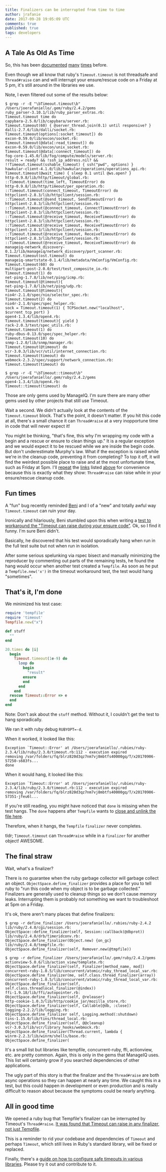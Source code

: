 ```yaml
---
title: Finalizers can be interrupted from time to time
author: jrafanie
date: 2017-09-28 19:05:09 UTC
comments: true
published: true
tags: developers
---
```


## A Tale As Old As Time
So, this has been [documented](http://blog.headius.com/2008/02/rubys-threadraise-threadkill-timeoutrb.html)
[many](http://www.mikeperham.com/2015/05/08/timeout-rubys-most-dangerous-api/) [times](https://jvns.ca/blog/2015/11/27/why-rubys-timeout-is-dangerous-and-thread-dot-raise-is-terrifying/) before.

Even though we all know that ruby's `Timeout.timeout` is not threadsafe and
`Thread#raise` can and will interrupt your ensure/rescue code on a Friday at 5 pm,
it's still around in the libraries we use.

Note, I even filtered out some of the results below:

```console
$ grep -r -E "\bTimeout.timeout\b" /Users/joerafaniello/.gem/ruby/2.4.2/gems
ruby_parser-3.10.1/lib/ruby_parser_extras.rb:                                     Timeout.timeout time do
capybara-2.5.0/lib/capybara/server.rb:                                            Timeout.timeout(60) { @server_thread.join(0.1) until responsive? }
dalli-2.7.6/lib/dalli/socket.rb:                                                  Timeout.timeout(options[:socket_timeout]) do
excon-0.59.0/lib/excon/socket.rb:                                                 Timeout.timeout(@data[:read_timeout]) do
excon-0.59.0/lib/excon/unix_socket.rb:                                            Timeout.timeout(@data[:connect_timeout]) do
fog-core-1.45.0/lib/fog/compute/models/server.rb:                                 result = ready? && !ssh_ip_address.nil? && !!Timeout.timeout(sshable_timeout) { ssh("pwd", options) }
hawkular-client-4.1.0/lib/hawkular/operations/operations_api.rb:                  Timeout.timeout(@wait_time) { sleep 0.1 until @ws.open? }
http-0.9.8/lib/http/timeout/global.rb:                                            ::Timeout.timeout(time_left, TimeoutError) do
http-0.9.8/lib/http/timeout/per_operation.rb:                                     ::Timeout.timeout(connect_timeout, TimeoutError) do
httpclient-2.8.3/lib/httpclient/session.rb:                                       ::Timeout.timeout(@send_timeout, SendTimeoutError) do
httpclient-2.8.3/lib/httpclient/session.rb:                                       ::Timeout.timeout(@connect_timeout, ConnectTimeoutError) do
httpclient-2.8.3/lib/httpclient/session.rb:                                       ::Timeout.timeout(@receive_timeout, ReceiveTimeoutError) do
httpclient-2.8.3/lib/httpclient/session.rb:                                       ::Timeout.timeout(@receive_timeout, ReceiveTimeoutError) do
httpclient-2.8.3/lib/httpclient/session.rb:                                       ::Timeout.timeout(@receive_timeout, ReceiveTimeoutError) do
httpclient-2.8.3/lib/httpclient/session.rb:                                       ::Timeout.timeout(@receive_timeout, ReceiveTimeoutError) do
manageiq-network_discovery-0.1.2/lib/manageiq/network_discovery/port_scanner.rb:  Timeout.timeout(ost.timeout) do
manageiq-smartstate-0.1.4/lib/metadata/VmConfig/VmConfig.rb:                      Timeout.timeout(60) do
multipart-post-2.0.0/test/test_composite_io.rb:                                   Timeout.timeout(1) do
net-ping-1.7.8/lib/net/ping/icmp.rb:                                              Timeout.timeout(@timeout){
net-ping-1.7.8/lib/net/ping/udp.rb:                                               Timeout.timeout(@timeout){
nio4r-2.1.0/spec/nio/selector_spec.rb:                                            Timeout.timeout(2) do
nio4r-2.1.0/spec/spec_helper.rb:                                                  sock = Timeout.timeout(1) { TCPSocket.new("localhost", $current_tcp_port) }
open4-1.3.4/lib/open4.rb:                                                         Timeout.timeout(timeout){ yield }
rack-2.0.3/test/spec_utils.rb:                                                    Timeout.timeout(1) do
ruby-dbus-0.13.0/spec/spec_helper.rb:                                             Timeout.timeout(10) do
snmp-1.2.0/lib/snmp/manager.rb:                                                   Timeout.timeout(@timeout) do
vcr-3.0.3/lib/vcr/util/internet_connection.rb:                                    Timeout.timeout(timeout) do
webmock-2.3.2/spec/support/network_connection.rb:                                 Timeout.timeout(timeout) do

$ grep -r -E "\bTimeout::timeout\b" /Users/joerafaniello/.gem/ruby/2.4.2/gems
open4-1.3.4/lib/open4.rb:                                                         Timeout::timeout(timeout) do
```

Those are only gems used by ManageIQ.  I'm sure there are many other gems used by other
projects that still use Timeout.

Wait a second.  We didn't actually look at the contents of the `Timeout.timeout` block.
That's the point, it doesn't matter.  If you hit this code at all, there's a small
chance it can `Thread#raise` at a very inopportune time in code that will never
expect it!

You might be thinking, "that's fine, this why I'm wrapping my code with a begin and a rescue or ensure
to clean things up."  It is a regular exception and we would expect it to be rescued while we are inside the begin
code.  But don't underestimate Murphy's law.  What if the exception is raised while we're in the cleanup code,
preventing it from completing?  To top it off, it will find the weirdest possible place to raise and at the most
unfortunate time, such as Friday at 5pm.  I'll [repeat](http://blog.headius.com/2008/02/rubys-threadraise-threadkill-timeoutrb.html)
the [links](http://www.mikeperham.com/2015/05/08/timeout-rubys-most-dangerous-api/) listed [above](https://jvns.ca/blog/2015/11/27/why-rubys-timeout-is-dangerous-and-thread-dot-raise-is-terrifying/) for convenience
because this is exactly what they show: `Thread#raise` can raise while in your ensure/rescue cleanup code.


## Fun times

A "fun" bug recently reminded [Beni](https://github.com/cben) and I of a "new" and totally awful
way `Timeout.timeout` can ruin your day.

Ironically and hilariously, Beni stumbled upon this when writing a [test to workaround the "Timeout
can raise during your ensure code"](https://github.com/ManageIQ/manageiq-gems-pending/pull/263). Ok, so
I find it funny.  I'm sure Beni didn't.

Basically, he discovered that his test would sporadically hang when run in the full test suite but not when
run in isolation.

After some serious spelunking via rspec bisect and manually minimizing the reproducer by commenting out parts of
the remaining tests, he found the hang would occur when another test created a `Tempfile`.  As soon as he put
a `Tempfile.new('x')` in the timeout workaround test, the test would hang "sometimes".

## That's it, I'm done

We minimized his test case:

```ruby
require 'tempfile'
require 'timeout'
Tempfile.new("x")

def stuff
  ""
end

20.times do |i|
  begin
    Timeout.timeout(1e-9) do
      loop do
        begin
          "result"
        ensure
        end
      end
    end
  rescue Timeout::Error => e
  end
end
```

Note: Don't ask about the `stuff` method.  Without it, I couldn't get the test to hang sporadically.

We ran it with ruby debug `RUBYOPT=-d`.

When it worked, it looked like this:

```console
Exception `Timeout::Error' at /Users/joerafaniello/.rubies/ruby-2.3.4/lib/ruby/2.3.0/timeout.rb:112 - execution expired
removing /var/folders/fq/blrz820d3qz7nm7vj8mbtfs40000gq/T/x20170906-57250-s683fs...
done
```

When it would hang, it looked like this:

```console
Exception `Timeout::Error' at /Users/joerafaniello/.rubies/ruby-2.3.4/lib/ruby/2.3.0/timeout.rb:112 - execution expired
removing /var/folders/fq/blrz820d3qz7nm7vj8mbtfs40000gq/T/x20170906-57351-jfeu6l...
```

If you're still reading, you might have noticed that `done` is missing when the
test hangs. The `done` happens after `Tempfile` wants to [close and unlink the file here](https://github.com/ruby/ruby/blob/820605ba3c10b9f4dafc4e5d6e09765b8b31cbea/lib/tempfile.rb#L255-L257).

Therefore, when it hangs, the `Tempfile` `finalizer` never completes.

tldr; `Timeout.timeout` can `Thread#raise` while in a `finalizer` for another object!  AWESOME.

## The final straw

Wait, what's a finalizer?

There is no guarantee when the ruby garbage collector will garbage collect an
object. `ObjectSpace.define_finalizer` provides a place for you to tell ruby to "run
this code when my object is to be garbage collected." Finalizers are generally used
to cleanup things so we don't cause memory leaks.  Interrupting them is probably
not something we want to troubleshoot at 5pm on a Friday.

It's ok, there aren't many places that define finalizers:

```console
$ grep -r define_finalizer /Users/joerafaniello/.rubies/ruby-2.4.2
lib/ruby/2.4.0/cgi/session.rb:                                         ObjectSpace::define_finalizer(self, Session::callback(@dbprot))
lib/ruby/2.4.0/drb/timeridconv.rb:                                     ObjectSpace.define_finalizer(Object.new) {on_gc}
lib/ruby/2.4.0/tempfile.rb:                                            ObjectSpace.define_finalizer(self, Remover.new(@tmpfile))

$ grep -r define_finalizer /Users/joerafaniello/.gem/ruby/2.4.2/gems
actionview-5.0.6/lib/action_view/template.rb:                          ObjectSpace.define_finalizer(self, Finalizer[method_name, mod])
concurrent-ruby-1.0.5/lib/concurrent/atomic/ruby_thread_local_var.rb:  ObjectSpace.define_finalizer(me, self.class.thread_finalizer(array))
concurrent-ruby-1.0.5/lib/concurrent/atomic/ruby_thread_local_var.rb:  ObjectSpace.define_finalizer(self, self.class.threadlocal_finalizer(@index))
ffi-1.9.18/lib/ffi/autopointer.rb:                                     ObjectSpace.define_finalizer(self, @releaser)
http-cookie-1.0.3/lib/http/cookie_jar/mozilla_store.rb:                ObjectSpace.define_finalizer(self, Callable[@db, :close])
logging-2.2.2/lib/logging.rb:                                          ObjectSpace.define_finalizer self, Logging.method(:shutdown)
tins-1.15.0/lib/tins/thread_local.rb:                                  ObjectSpace.define_finalizer(self, @@cleanup)
vcr-3.0.3/lib/vcr/library_hooks/webmock.rb:                            ObjectSpace.define_finalizer(Thread.current, lambda {
winrm-2.2.3/lib/winrm/shells/base.rb:                                  ObjectSpace.define_finalizer(
```

It's a small list but libraries like tempfile, concurrent-ruby, ffi, actionview,
etc. are pretty common.  Again, this is only in the gems that ManageIQ uses.  This
list will certainly grow if you searched dependencies of other applications.

The ugly part of this story is that the finalizer and the `Thread#raise` are both async operations so they can happen
at nearly any time.  We caught this in a test, but this could happen in development or even production and is really difficult
to reason about because the symptoms could be nearly anything.

## All in good time

We opened a ruby bug that Tempfile's finalizer can be interrupted by Timeout's `Thread#raise`.
[It was found that Timeout can raise in any finalizer, not just Tempfile](https://bugs.ruby-lang.org/issues/13876#note-1).

This is a reminder to rid your codebase and dependencies of `Timeout` and perhaps `Timeout`, which still lives in Ruby's
standard library, will be fixed or replaced.

Finally, there's a [guide on how to configure safe timeouts in various libraries](https://github.com/ankane/the-ultimate-guide-to-ruby-timeouts).  Please try it out and contribute
to it.
